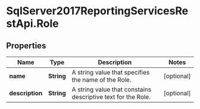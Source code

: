 # SqlServer2017ReportingServicesRestApi.Role

## Properties
Name | Type | Description | Notes
------------ | ------------- | ------------- | -------------
**name** | **String** | A string value that specifies the name of the Role. | [optional] 
**description** | **String** | A string value that constains descriptive text for the Role. | [optional] 



